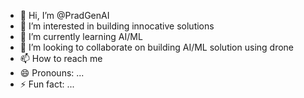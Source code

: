 - 👋 Hi, I’m @PradGenAI
- 👀 I’m interested in building innocative solutions
- 🌱 I’m currently learning AI/ML
- 💞️ I’m looking to collaborate on building AI/ML solution using drone
- 📫 How to reach me 
- 😄 Pronouns: ...
- ⚡ Fun fact: ...

<!---
PradGenAI/PradGenAI is a ✨ special ✨ repository because its `README.md` (this file) appears on your GitHub profile.
You can click the Preview link to take a look at your changes.
--->
